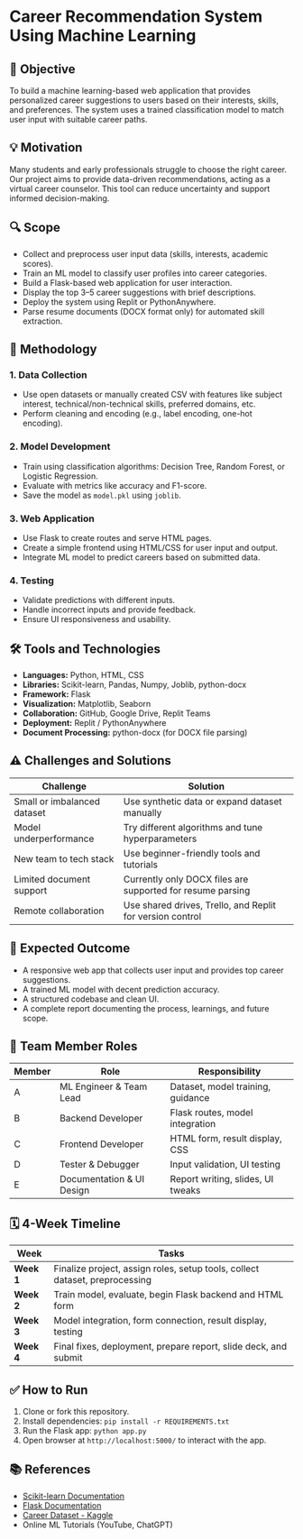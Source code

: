 # Career Recommendation System Using Machine Learning

## 🎯 Objective
To build a machine learning-based web application that provides personalized career suggestions to users based on their interests, skills, and preferences. The system uses a trained classification model to match user input with suitable career paths.

## 💡 Motivation
Many students and early professionals struggle to choose the right career. Our project aims to provide data-driven recommendations, acting as a virtual career counselor. This tool can reduce uncertainty and support informed decision-making.

## 🔍 Scope
- Collect and preprocess user input data (skills, interests, academic scores).
- Train an ML model to classify user profiles into career categories.
- Build a Flask-based web application for user interaction.
- Display the top 3–5 career suggestions with brief descriptions.
- Deploy the system using Replit or PythonAnywhere.
- Parse resume documents (DOCX format only) for automated skill extraction.

## 🧪 Methodology

### 1. Data Collection
- Use open datasets or manually created CSV with features like subject interest, technical/non-technical skills, preferred domains, etc.
- Perform cleaning and encoding (e.g., label encoding, one-hot encoding).

### 2. Model Development
- Train using classification algorithms: Decision Tree, Random Forest, or Logistic Regression.
- Evaluate with metrics like accuracy and F1-score.
- Save the model as `model.pkl` using `joblib`.

### 3. Web Application
- Use Flask to create routes and serve HTML pages.
- Create a simple frontend using HTML/CSS for user input and output.
- Integrate ML model to predict careers based on submitted data.

### 4. Testing
- Validate predictions with different inputs.
- Handle incorrect inputs and provide feedback.
- Ensure UI responsiveness and usability.

## 🛠️ Tools and Technologies
- **Languages:** Python, HTML, CSS
- **Libraries:** Scikit-learn, Pandas, Numpy, Joblib, python-docx
- **Framework:** Flask
- **Visualization:** Matplotlib, Seaborn
- **Collaboration:** GitHub, Google Drive, Replit Teams
- **Deployment:** Replit / PythonAnywhere
- **Document Processing:** python-docx (for DOCX file parsing)

## ⚠️ Challenges and Solutions
| Challenge | Solution |
|----------|----------|
| Small or imbalanced dataset | Use synthetic data or expand dataset manually |
| Model underperformance | Try different algorithms and tune hyperparameters |
| New team to tech stack | Use beginner-friendly tools and tutorials |
| Limited document support | Currently only DOCX files are supported for resume parsing |
| Remote collaboration | Use shared drives, Trello, and Replit for version control |

## 🎯 Expected Outcome
- A responsive web app that collects user input and provides top career suggestions.
- A trained ML model with decent prediction accuracy.
- A structured codebase and clean UI.
- A complete report documenting the process, learnings, and future scope.

## 👥 Team Member Roles

| Member | Role | Responsibility |
|--------|------|----------------|
| A | ML Engineer & Team Lead | Dataset, model training, guidance |
| B | Backend Developer | Flask routes, model integration |
| C | Frontend Developer | HTML form, result display, CSS |
| D | Tester & Debugger | Input validation, UI testing |
| E | Documentation & UI Design | Report writing, slides, UI tweaks |

## 🗓️ 4-Week Timeline

| Week | Tasks |
|------|--------|
| **Week 1** | Finalize project, assign roles, setup tools, collect dataset, preprocessing |
| **Week 2** | Train model, evaluate, begin Flask backend and HTML form |
| **Week 3** | Model integration, form connection, result display, testing |
| **Week 4** | Final fixes, deployment, prepare report, slide deck, and submit |

## ✅ How to Run
1. Clone or fork this repository.
2. Install dependencies: `pip install -r REQUIREMENTS.txt`
3. Run the Flask app: `python app.py`
4. Open browser at `http://localhost:5000/` to interact with the app.

## 📚 References
- [Scikit-learn Documentation](https://scikit-learn.org/)
- [Flask Documentation](https://flask.palletsprojects.com/)
- [Career Dataset - Kaggle](https://www.kaggle.com/)
- Online ML Tutorials (YouTube, ChatGPT)
